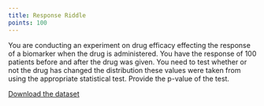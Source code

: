 ```yaml
---
title: Response Riddle
points: 100
---
```


You are conducting an experiment on drug efficacy effecting the response of a biomarker when the drug is administered. You have the response of 100 patients before and after the drug was given. You need to test whether or not the drug has changed the distribution these values were taken from using the appropriate statistical test. Provide the p-value of the test.

[Download the dataset](https://raw.githubusercontent.com/stmball/dimen-ctf/main/question_generation/response_riddle.csv)
